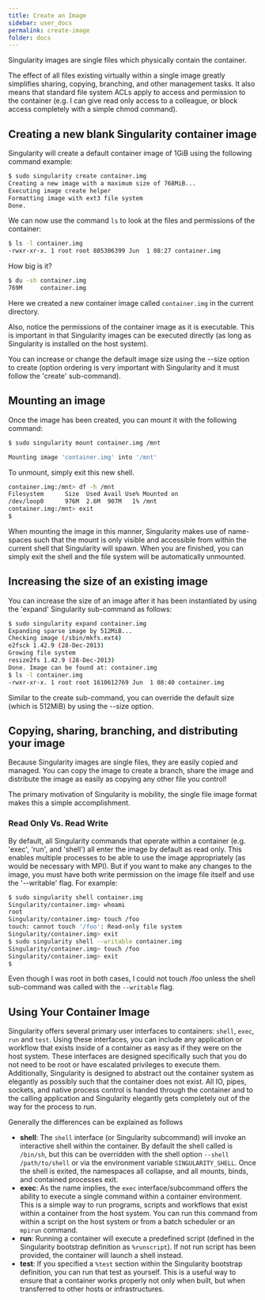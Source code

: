 ```yaml
---
title: Create an Image
sidebar: user_docs
permalink: create-image
folder: docs
---
```


Singularity images are single files which physically contain the container.

The effect of all files existing virtually within a single image greatly simplifies sharing, copying, branching, and other management tasks. It also means that standard file system ACLs apply to access and permission to the container (e.g. I can give read only access to a colleague, or block access completely with a simple chmod command).


## Creating a new blank Singularity container image
Singularity will create a default container image of 1GiB using the following command example:

```bash
$ sudo singularity create container.img
Creating a new image with a maximum size of 768MiB...
Executing image create helper
Formatting image with ext3 file system
Done.
```

We can now use the command `ls` to look at the files and permissions of the container:

```bash
$ ls -l container.img 
-rwxr-xr-x. 1 root root 805306399 Jun  1 08:27 container.img
```

How big is it?

```bash
$ du -sh container.img 
769M     container.img
```

Here we created a new container image called `container.img` in the current directory.

Also, notice the permissions of the container image as it is executable. This is important in that Singularity images can be executed directly (as long as Singularity is installed on the host system).

You can increase or change the default image size using the --size option to create (option ordering is very important with Singularity and it must follow the 'create' sub-command).

## Mounting an image
Once the image has been created, you can mount it with the following command:

```bash
$ sudo singularity mount container.img /mnt

Mounting image 'container.img' into '/mnt'
```

To unmount, simply exit this new shell.

```bash
container.img:/mnt> df -h /mnt
Filesystem      Size  Used Avail Use% Mounted on
/dev/loop0      976M  2.6M  907M   1% /mnt
container.img:/mnt> exit
$
```
 
When mounting the image in this manner, Singularity makes use of name-spaces such that the mount is only visible and accessible from within the current shell that Singularity will spawn. When you are finished, you can simply exit the shell and the file system will be automatically unmounted.

## Increasing the size of an existing image
You can increase the size of an image after it has been instantiated by using the 'expand' Singularity sub-command as follows:

```bash
$ sudo singularity expand container.img 
Expanding sparse image by 512MiB...
Checking image (/sbin/mkfs.ext4)
e2fsck 1.42.9 (28-Dec-2013)
Growing file system
resize2fs 1.42.9 (28-Dec-2013)
Done. Image can be found at: container.img
$ ls -l container.img 
-rwxr-xr-x. 1 root root 1610612769 Jun  1 08:40 container.img
```

Similar to the create sub-command, you can override the default size (which is 512MiB) by using the --size option.

## Copying, sharing, branching, and distributing your image
Because Singularity images are single files, they are easily copied and managed. You can copy the image to create a branch, share the image and distribute the image as easily as copying any other file you control!

The primary motivation of Singularity is mobility, the single file image format makes this a simple accomplishment.

### Read Only Vs. Read Write
By default, all Singularity commands that operate within a container (e.g. 'exec', 'run', and 'shell') all enter the image by default as read only. This enables multiple processes to be able to use the image appropriately (as would be necessary with MPI). But if you want to make any changes to the image, you must have both write permission on the image file itself and use the '--writable' flag. For example:

```bash
$ sudo singularity shell container.img 
Singularity/container.img> whoami
root
Singularity/container.img> touch /foo
touch: cannot touch '/foo': Read-only file system
Singularity/container.img> exit
$ sudo singularity shell --writable container.img 
Singularity/container.img> touch /foo
Singularity/container.img> exit
$ 
```

Even though I was root in both cases, I could not touch /foo unless the shell sub-command was called with the `--writable` flag.


## Using Your Container Image
Singularity offers several primary user interfaces to containers: `shell`, `exec`, `run` and `test`. Using these interfaces, you can include any application or workflow that exists inside of a container as easy as if they were on the host system. These interfaces are designed specifically such that you do not need to be root or have escalated privileges to execute them. Additionally, Singularity is designed to abstract out the container system as elegantly as possibly such that the container does not exist. All IO, pipes, sockets, and native process control is handed through the container and to the calling application and Singularity elegantly gets completely out of the way for the process to run.

Generally the differences can be explained as follows

- **shell**: The `shell` interface (or Singularity subcommand) will invoke an interactive shell within the container. By default the shell called is `/bin/sh`, but this can be overridden with the shell option `--shell /path/to/shell` or via the environment variable `SINGULARITY_SHELL`. Once the shell is exited, the namespaces all collapse, and all mounts, binds, and contained processes exit.
- **exec**: As the name implies, the `exec` interface/subcommand offers the ability to execute a single command within a container environment. This is a simple way to run programs, scripts and workflows that exist within a container from the host system. You can run this command from within a script on the host system or from a batch scheduler or an `mpirun` command.
- **run**: Running a container will execute a predefined script (defined in the Singularity bootstrap definition as `%runscript`). If not run script has been provided, the container will launch a shell instead.
- **test**: If you specified a `%test` section within the Singularity bootstrap definition, you can run that test as yourself. This is a useful way to ensure that a container works properly not only when built, but when transferred to other hosts or infrastructures.
